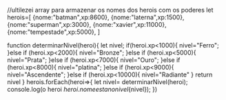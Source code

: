 //ultilezei array para armazenar os nomes dos herois com os poderes
let herois=[
    {nome:"batman",xp:8600},
    {nome:"laterna",xp:1500},
    {nome:"superman",xp:3000},
    {nome:"xavier",xp:11000},
    {nome:"tempestade",xp:5000},
]

function determinarNivel(heroi){
    let nivel;
    if(heroi.xp<1000){
        nivel="Ferro";
    }else if (heroi.xp<2000){
        nivel="Bronze";
    }else if (heroi.xp<5000){
        nivel="Prata";
    }else if (heroi.xp<7000){
        nivel="Ouro";
    }else if (heroi.xp<8000){
        nivel="platina";
    }else if (heroi.xp<9000){
        nivel="Ascendente";
    }else if (heroi.xp<10000){
        nivel="Radiante"
    }
    return nivel
}
herois.forEach(heroi=>{
    let nivel= determinarNivel(heroi);
    console.log(o heroi ${heroi.nome }esta no nivel${nivel});
})
